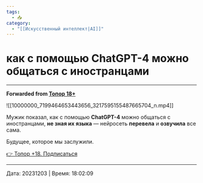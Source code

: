 ```yaml
---
tags:
  - 📥
category:
  - "[[Искусственный интеллект|AI]]"
---
```


# как с помощью ChatGPT-4 можно общаться с иностранцами


***

**Forwarded from [Топор 18+](https://t.me/c/1237513492/54828)**

![[10000000_7199464653443656_3217595155487665704_n.mp4]]

Мужик показал, как с помощью **ChatGPT-4** можно общаться с иностранцами, **не зная их языка** — нейросеть **перевела** и **озвучила** все сама. 

Будущее, которое мы заслужили. 

[👉 Топор +18. Подписаться](https://t.me/+NW9tienVQI02MWU6)

---

Дата: 20231203 | Время: 18:02:09

